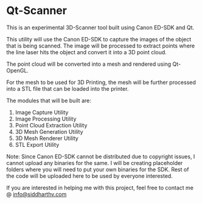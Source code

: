 Qt-Scanner
==========

This is an experimental 3D-Scanner tool built using Canon ED-SDK and Qt.

This utility will use the Canon ED-SDK to capture the images of the object that is being scanned. The image will be processed to extract points where the line laser hits the object and convert it into a 3D point cloud.

The point cloud will be converted into a mesh and rendered using Qt-OpenGL. 

For the mesh to be used for 3D Printing, the mesh will be further processed into a STL file that can be loaded into the printer.

The modules that will be built are:
1. Image Capture Utility
2. Image Processing Utility
3. Point Cloud Extraction Utility
4. 3D Mesh Generation Utility
5. 3D Mesh Renderer Utility
6. STL Export Utility

Note: Since Canon ED-SDK cannot be distributed due to copyright issues, I cannot upload any binaries for the same. I will be creating placeholder folders where you will need to put your own binaries for the SDK. Rest of the code will be uploaded here to be used by everyone interested.

If you are interested in helping me with this project, feel free to contact me @ info@siddharthv.com



